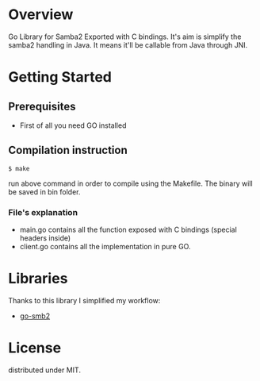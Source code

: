 # Overview
Go Library for Samba2 Exported with C bindings.
It's aim is simplify the samba2 handling in Java.
It means it'll be callable from Java through JNI.

# Getting Started

## Prerequisites
 - First of all you need GO installed

## Compilation instruction
``` 
$ make
```
run above command in order to compile using the Makefile.
The binary will be saved in bin folder.

### File's explanation
- main.go contains all the function exposed with C bindings (special headers inside)
- client.go contains all the implementation in pure GO.

# Libraries
Thanks to this library I simplified my workflow:
 - [go-smb2](https://github.com/hirochachacha/go-smb2)
# License
distributed under MIT.

